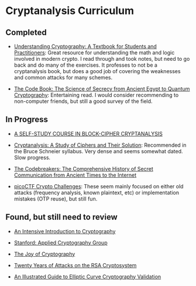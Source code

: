 # Cryptanalysis Curriculum

## Completed

- [Understanding Cryptography: A Textbook for Students and Practitioners](https://www.amazon.com/dp/3642446493): Great resource for understanding the math and logic involved in modern crypto. I read through and took notes, but need to go back and do many of the exercises. It professes to not be a cryptanalysis book, but does a good job of covering the weaknesses and common attacks for many schemes.

- [The Code Book: The Science of Secrecy from Ancient Egypt to Quantum Cryptography](https://www.amazon.com/dp/0385495323): Entertaining read. I would consider recommending to non-computer friends, but still a good survey of the field.

## In Progress

- [A SELF-STUDY COURSE IN BLOCK-CIPHER CRYPTANALYSIS](https://www.schneier.com/wp-content/uploads/2016/02/paper-self-study.pdf)

- [Cryptanalysis: A Study of Ciphers and Their Solution](https://www.amazon.com/dp/0486200973): Recommended in the Bruce Schneier syllabus. Very dense and seems somewhat dated. Slow progress.

- [The Codebreakers: The Comprehensive History of Secret Communication from Ancient Times to the Internet](https://www.amazon.com/dp/0684831309)

- [picoCTF Crypto Challenges](https://play.picoctf.org/practice?category=2&page=1): These seem mainly focused on either old attacks (frequency analysis, known plaintext, etc) or implementation mistakes (OTP reuse), but still fun.

## Found, but still need to review

- [An Intensive Introduction to Cryptography](https://intensecrypto.org/public/)

- [Stanford: Applied Cryptography Group](https://crypto.stanford.edu)

- [The Joy of Cryptography](https://joyofcryptography.com)

- [Twenty Years of Attacks on the RSA Cryptosystem](https://www.ams.org/notices/199902/boneh.pdf)

- [An Illustrated Guide to Elliptic Curve Cryptography Validation](https://research.nccgroup.com/2021/11/18/an-illustrated-guide-to-elliptic-curve-cryptography-validation/)
